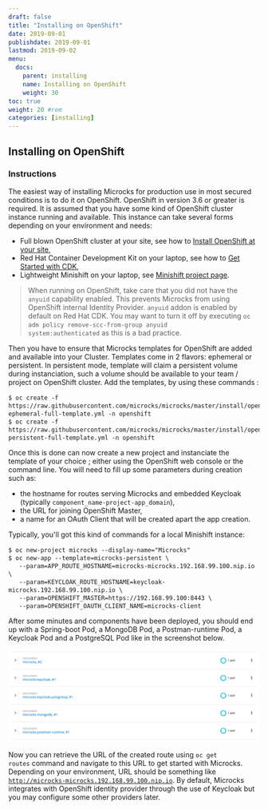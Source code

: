 ```yaml
---
draft: false
title: "Installing on OpenShift"
date: 2019-09-01
publishdate: 2019-09-01
lastmod: 2019-09-02
menu:
  docs:
    parent: installing
    name: Installing on OpenShift
    weight: 30
toc: true
weight: 20 #rem
categories: [installing]
---
```


## Installing on OpenShift

### Instructions

The easiest way of installing Microcks for production use in most secured conditions is to do it on OpenShift. OpenShift in version 3.6 or greater is required. It is assumed that you have some kind of OpenShift cluster instance running and available. This instance can take several forms depending on your environment and needs:

* Full blown OpenShift cluster at your site, see how to [Install OpenShift at your site](https://docs.openshift.com/container-platform/3.6/install_config/index.html),
* Red Hat Container Development Kit on your laptop, see how to [Get Started with CDK](http://developers.redhat.com/products/cdk/get-started/),
* Lightweight Minishift on your laptop, see [Minishift project page](https://github.com/minishift/minishift).

> When running on OpenShift, take care that you did not have the <code>anyuid</code> capability enabled. This prevents Microcks from using OpenShift internal Identity Provider. <code>anyuid</code> addon is enabled by default on Red Hat CDK. You may want to turn it off by executing <code>oc adm policy remove-scc-from-group anyuid system:authenticated</code> as this is a bad practice.

Then you have to ensure that Microcks templates for OpenShift are added and available into your Cluster. Templates come in 2 flavors: ephemeral or persistent. In persistent mode, template will claim a persistent volume during instanciation, such a volume should be available to your team / project on OpenShift cluster. Add the templates, by using these commands :

```
$ oc create -f https://raw.githubusercontent.com/microcks/microcks/master/install/openshift/openshift-ephemeral-full-template.yml -n openshift
$ oc create -f https://raw.githubusercontent.com/microcks/microcks/master/install/openshift/openshift-persistent-full-template.yml -n openshift
```

Once this is done can now create a new project and instanciate the template of your choice ; either using the OpenShift web console or the command line. You will need to fill up some parameters during creation such as:

* the hostname for routes serving Microcks and embedded Keycloak (typically <code>component_name-project-app_domain</code>),</li>
* the URL for joining OpenShift Master,
* a name for an OAuth Client that will be created apart the app creation.

Typically, you'll got this kind of commands for a local Minishift instance:

```
$ oc new-project microcks --display-name="Microcks"
$ oc new-app --template=microcks-persistent \
   --param=APP_ROUTE_HOSTNAME=microcks-microcks.192.168.99.100.nip.io \
   --param=KEYCLOAK_ROUTE_HOSTNAME=keycloak-microcks.192.168.99.100.nip.io \
   --param=OPENSHIFT_MASTER=https://192.168.99.100:8443 \
   --param=OPENSHIFT_OAUTH_CLIENT_NAME=microcks-client
```

After some minutes and components have been deployed, you should end up with a Spring-boot Pod, a MongoDB Pod, a Postman-runtime Pod, a Keycloak Pod and a PostgreSQL Pod like in the screenshot below.<br/>

<img src="/images/running-pods.png" class="img-responsive"/>

Now you can retrieve the URL of the created route using <code>oc get routes</code> command and navigate to this URL to get started with Microcks. Depending on your environment, URL should be something like <code>http://microcks-microcks.192.168.99.100.nip.io</code>. By default, Microcks integrates with OpenShift identity provider through the use of Keycloak but you may configure some other providers later.
